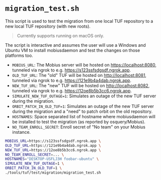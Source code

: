 # `migration_test.sh`

This script is used to test the migration from one local TUF repository to a new local TUF repository (with new roots).

> Currently supports running on macOS only.

The script is interactive and assumes the user will use a Windows and Ubuntu VM to install mobiusdaemon and test the changes on those platforms too.

- `MOBIUS_URL`: The Mobius server will be hosted on <https://localhost:8080>, tunneled via ngrok to e.g. <https://s123ssfsdgsdf.ngrok.app>.
- `OLD_TUF_URL`: The "old" TUF will be hosted on <http://localhost:8081>, tunneled via ngrok to e.g. <https://121e9b4a4dab.ngrok.app>.
- `NEW_TUF_URL`: The "new" TUF will be hosted on <http://localhost:8082>, tunneled via ngrok to e.g. <https://12oe8b5b3cc6.ngrok.app>.
- `SIMULATE_NEW_TUF_OUTAGE=1`: Simulates an outage of the new TUF server during the migration.
- `ORBIT_PATCH_IN_OLD_TUF=1`: Simulates an outage of the new TUF server during the migration and a "need" to patch orbit on the old repository.
- `HOSTNAMES`: Space separated list of hostname where mobiusdaemon will be installed to test the migration (as reported by osquery/Mobius).
- `NO_TEAM_ENROLL_SECRET`: Enroll secret of "No team" on your Mobius instance.

```sh
MOBIUS_URL=https://s123ssfsdgsdf.ngrok.app \
OLD_TUF_URL=https://121e9b4a4dab.ngrok.app \
NEW_TUF_URL=https://12oe8b5b3cc6.ngrok.app \
NO_TEAM_ENROLL_SECRET=... \
HOSTNAMES="DESKTOP-USFLJ3H foobar-ubuntu" \
SIMULATE_NEW_TUF_OUTAGE=1 \
ORBIT_PATCH_IN_OLD_TUF=1 \
./tools/tuf/test/migration/migration_test.sh
```
